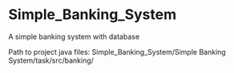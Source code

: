 # Simple_Banking_System
A simple banking system with database

Path to project java files: Simple_Banking_System/Simple Banking System/task/src/banking/
